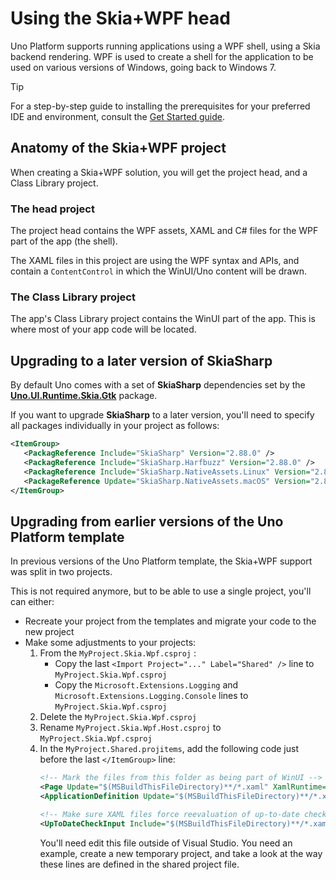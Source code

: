 # Using the Skia+WPF head

Uno Platform supports running applications using a WPF shell, using a Skia backend rendering. WPF is used to create a shell for the application to be used on various versions of Windows, going back to Windows 7.

> [!Tip]
> For a step-by-step guide to installing the prerequisites for your preferred IDE and environment, consult the [Get Started guide](../get-started.md).

## Anatomy of the Skia+WPF project
When creating a Skia+WPF solution, you will get the project head, and a Class Library project.

### The head project
The project head contains the WPF assets, XAML and C# files for the WPF part of the app (the shell).

The XAML files in this project are using the WPF syntax and APIs, and contain a `ContentControl` in which the WinUI/Uno content will be drawn.

### The Class Library project
The app's Class Library project contains the WinUI part of the app. This is where most of your app code will be located.

## Upgrading to a later version of SkiaSharp

By default Uno comes with a set of **SkiaSharp** dependencies set by the **[Uno.UI.Runtime.Skia.Gtk](https://nuget.info/packages/Uno.UI.Runtime.Skia.Gtk)** package. 

If you want to upgrade **SkiaSharp** to a later version, you'll need to specify all packages individually in your project as follows:

```xml
<ItemGroup>
   <PackagReference Include="SkiaSharp" Version="2.88.0" /> 
   <PackagReference Include="SkiaSharp.Harfbuzz" Version="2.88.0" /> 
   <PackagReference Include="SkiaSharp.NativeAssets.Linux" Version="2.88.0" /> 
   <PackageReference Update="SkiaSharp.NativeAssets.macOS" Version="2.88.0" />
</ItemGroup>
```

## Upgrading from earlier versions of the Uno Platform template

In previous versions of the Uno Platform template, the Skia+WPF support was split in two projects.

This is not required anymore, but to be able to use a single project, you'll can either:
- Recreate your project from the templates and migrate your code to the new project
- Make some adjustments to your projects:
    1. From the `MyProject.Skia.Wpf.csproj` :
        - Copy the last `<Import Project="..." Label="Shared" />` line to `MyProject.Skia.Wpf.csproj`
        - Copy the `Microsoft.Extensions.Logging` and `Microsoft.Extensions.Logging.Console` lines to `MyProject.Skia.Wpf.csproj`
    1. Delete the `MyProject.Skia.Wpf.csproj`
    1. Rename `MyProject.Skia.Wpf.Host.csproj` to `MyProject.Skia.Wpf.csproj`
    1. In the `MyProject.Shared.projitems`, add the following code just before the last `</ItemGroup>` line:
        ```xml
        <!-- Mark the files from this folder as being part of WinUI -->
		<Page Update="$(MSBuildThisFileDirectory)**/*.xaml" XamlRuntime="WinUI" />
		<ApplicationDefinition Update="$(MSBuildThisFileDirectory)**/*.xaml" XamlRuntime="WinUI" />

		<!-- Make sure XAML files force reevaluation of up-to-date checks -->
		<UpToDateCheckInput Include="$(MSBuildThisFileDirectory)**/*.xaml" />
        ```
        You'll need edit this file outside of Visual Studio. You need an example, create a new temporary project, and take a look at the way these lines are defined in the shared project file.
